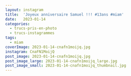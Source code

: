 ```yaml
---
layout: instagram
title:  'Joyeux anniversaire Samuel !!! #13ans #miam'
date:   2023-01-14
categories: 
  - trucs-pris-en-photo
  - trucs-instagrammes
tags:
  - miam
coverImage: 2023-01-14-cnafn1moijq.jpg
instagram: CnaFN1MoijQ
post_image: 2023-01-14-cnafn1moijq.jpg
post_image_large: 2023-01-14-cnafn1moijq_large.jpg
post_image_small: 2023-01-14-cnafn1moijq_thumbnail.jpg
---
```



